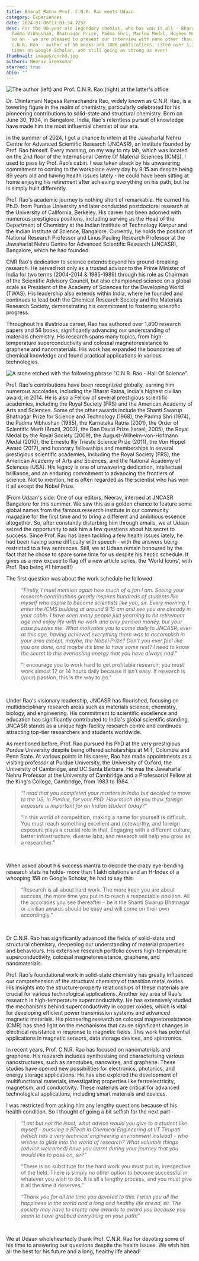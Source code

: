 ```yaml
---
title: Bharat Ratna Prof. C.N.R. Rao meets Udaan
category: Experiences
date: 2024-07-06T17:03:34.725Z
desc: For the 90-year-old legendary chemist, who has won it all - Bharat Ratna,
  Padma Vibhushan, Bhatnagar Prize, Padma Shri, Marlow Medal, Hughes Medal and
  so on - we are pleased to present our interview with none other than, Prof.
  C.N.R. Rao - author of 56 books and 1800 publications, cited over 1,17,646
  times on Google Scholar, and still going as strong as ever!
thumbnail: images/cnrhd.jpg
authors: Neerav Sreekumar
starred: true
abio: ""
---
```

![The author (left) and Prof. C.N.R. Rao (right) at the latter's office](images/cnr_inarticle1.jpg "Prof. C.N.R seated at his office chamber.")

Dr. Chintamani Nagesa Ramachandra Rao, widely known as C.N.R. Rao, is a towering figure in the realm of chemistry, particularly celebrated for his pioneering contributions to solid-state and structural chemistry. Born on June 30, 1934, in Bangalore, India, Rao's relentless pursuit of knowledge have made him the most influential chemist of our era.

In the summer of 2024, I got a chance to intern at the Jawaharlal Nehru Centre for Advanced Scientific Research (JNCASR), an institute founded by Prof. Rao himself. Every morning, on my way to my lab, which was located on the 2nd floor of the International Centre Of Material Sciences (ICMS), I used to pass by Prof. Rao’s cabin. I was taken aback by his unwavering commitment to coming to the workplace every day by 9:15 am despite being 89 years old and having health issues lately - he could have been sitting at home enjoying his retirement after achieving everything on his path, but he is simply built differently.

Prof. Rao's academic journey is nothing short of remarkable. He earned his Ph.D. from Purdue University and later conducted postdoctoral research at the University of California, Berkeley. His career has been adorned with numerous prestigious positions, including serving as the Head of the Department of Chemistry at the Indian Institute of Technology Kanpur and the Indian Institute of Science, Bangalore. Currently, he holds the position of National Research Professor and Linus Pauling Research Professor at the Jawaharlal Nehru Centre for Advanced Scientific Research (JNCASR), Bangalore, which he had founded.

CNR Rao's dedication to science extends beyond his ground-breaking research. He served not only as a trusted advisor to the Prime Minister of India for two terms (2004-2014 & 1985-1989) through his role as Chairman of the Scientific Advisory Council, but also championed science on a global scale as President of the Academy of Sciences for the Developing World (TWAS).  His leadership also extends within India, where he founded and continues to lead both the Chemical Research Society and the Materials Research Society, demonstrating his commitment to fostering scientific progress.

Throughout his illustrious career, Rao has authored over 1,800 research papers and 56 books, significantly advancing our understanding of materials chemistry. His research spans many topics, from high-temperature superconductivity and colossal magnetoresistance to graphene and nanomaterials. His work has expanded the boundaries of chemical knowledge and found practical applications in various technologies.

![A stone etched with the following phrase "C.N.R. Rao - Hall Of Science".](images/cnr2.png "A stone etching dedicated in his name.")

Prof. Rao's contributions have been recognized globally, earning him numerous accolades, including the Bharat Ratna, India's highest civilian award, in 2014. He is also a Fellow of several prestigious scientific academies, including the Royal Society (FRS) and the American Academy of Arts and Sciences. Some of the other awards include the Shanti Swarup Bhatnagar Prize for Science and Technology (1968), the Padma Shri (1974), the Padma Vibhushan (1985), the Karnataka Ratna (2001), the Order of Scientific Merit (Brazil, 2002), the Dan David Prize (Israel, 2005), the Royal Medal by the Royal Society (2009), the August-Wilhelm-von-Hofmann Medal (2010), the Ernesto Illy Trieste Science Prize (2011), the Von Hippel Award (2017), and honorary fellowships and memberships in several prestigious scientific academies, including the Royal Society (FRS), the American Academy of Arts and Sciences, and the National Academy of Sciences (USA). His legacy is one of unwavering dedication, intellectual brilliance, and an enduring commitment to advancing the frontiers of science. Not to mention, he is often regarded as the scientist who has won it all except the Nobel Prize.

(From Udaan's side: One of our editors, Neerav, interned at JNCASR Bangalore for this summer. We saw this as a golden chance to feature some global names from the famous research institute in our community magazine for the first time and to bring a different and ambitious essence altogether. So, after constantly disturbing him through emails, we at Udaan seized the opportunity to ask him a few questions about his secret to success. Since Prof. Rao has been tackling a few health issues lately, he had been having some difficulty with speech - with the answers being restricted to a few sentences. Still, we at Udaan remain honoured by the fact that he chose to spare some time for us despite his hectic schedule. It gives us a new excuse to flag off a new article series, the ‘World Icons’, with Prof. Rao being #1 himself!)

The first question was about the work schedule he followed.

> *“Firstly, I must mention again how much of a fan I am. Seeing your research contributions greatly inspires hundreds of students like myself who aspire to become scientists like you, sir. Every morning, I enter the ICMS building at around 9:15 am and see you are already in your cabin. I have seen many people just yearning to hit retirement age and enjoy life with no work and only pension money, but your case puzzles me. What motivates you to come daily to JNCASR, even at this age, having achieved everything there was to accomplish in your area except, maybe, the Nobel Prize? Don’t you ever feel like you are done, and maybe it’s time to have some rest? I need to know the secret to this everlasting energy that you have always had.”*
>
> “I encourage you to work hard to get profitable research; you must work almost 12 or 14 hours daily because it isn’t easy. If research is (your) passion, this is the way to go.”

<br>

Under Rao's visionary leadership, JNCASR has flourished, focusing on multidisciplinary research areas such as materials science, chemistry, biology, and engineering. His commitment to scientific excellence and education has significantly contributed to India's global scientific standing. JNCASR stands as a unique high-facility research centre and continues attracting top-tier researchers and students worldwide.

As mentioned before, Prof. Rao pursued his PhD at the very prestigious Purdue University despite being offered scholarships at MIT, Columbia and Penn State.  At various points in his career, Rao has made appointments as a visiting professor at Purdue University, the University of Oxford, the University of Cambridge, and UC Santa Barbara. He was the Jawaharlal Nehru Professor at the University of Cambridge and a Professorial Fellow at the King's College, Cambridge, from 1983 to 1984.

> *“I read that you completed your masters in India but decided to move to the US, in Purdue, for your PhD. How much do you think foreign exposure is important for an Indian student today?”*
>
> “In this world of competition, making a name for yourself is difficult. You must reach something excellent and noteworthy, and foreign exposure plays a crucial role in that. Engaging with a different culture, better infrastructure, diverse labs, and research will help you grow as a researcher.”

<br>

When asked about his success mantra to decode the crazy eye-bending research stats he holds- more than 1 lakh citations and an H-Index of a whooping 158 on Google Scholar, he had to say this:

> “Research is all about hard work. The more keen you are about success, the more time you put in to reach a respectable position. All the accolades you see thereafter - be it the Shanti Swarup Bhatnagar or civilian awards should be easy and will come on their own accordingly.”

<br>

Dr C.N.R. Rao has significantly advanced the fields of solid-state and structural chemistry, deepening our understanding of material properties and behaviours. His extensive research portfolio covers high-temperature superconductivity, colossal magnetoresistance, graphene, and nanomaterials.

Prof. Rao's foundational work in solid-state chemistry has greatly influenced our comprehension of the structural chemistry of transition metal oxides. His insights into the structure-property relationships of these materials are crucial for various technological applications. Another key area of Rao's research is high-temperature superconductivity. He has extensively studied the mechanisms behind superconductivity in copper oxides, which is vital for developing efficient power transmission systems and advanced magnetic materials. His pioneering research on colossal magnetoresistance (CMR) has shed light on the mechanisms that cause significant changes in electrical resistance in response to magnetic fields. This work has potential applications in magnetic sensors, data storage devices, and spintronics.

In recent years, Prof. C.N.R. Rao has focused on nanomaterials and graphene. His research includes synthesising and characterising various nanostructures, such as nanotubes, nanowires, and graphene. These studies have opened new possibilities for electronics, photonics, and energy storage applications. He has also explored the development of multifunctional materials, investigating properties like ferroelectricity, magnetism, and conductivity. These materials are critical for advanced technological applications, including smart materials and devices.

I was restricted from asking him any lengthy questions because of his health condition. So I thought of going a bit selfish for the next part -

> *“Last but not the least, what advice would you give to a student like myself - pursuing a BTech in Chemical Engineering at IIT Tirupati (which has a very technical engineering environment instead) - who wishes to glide into the world of research? What valuable things (advice welcomed) have you learnt during your journey that you would like to pass on, sir?”*
>
> “There is no substitute for the hard work you must put in, irrespective of the field. There is simply no other option to become successful in whatever you wish to do. It is all a lengthy process, and you must give it all the time it deserves.”
>
> *“Thank you for all the time you devoted to this. I wish you all the happiness in the world and a long and healthy life ahead, sir. The society may have to create new awards to award you because you seem to have grabbed everything on your path!”*

<br>

We at Udaan wholeheartedly thank Prof. C.N.R. Rao for devoting some of his time to answering our questions despite the health issues. We wish him all the best for his future and a long, healthy life ahead!